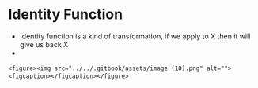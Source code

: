 # Identity Function

* Identity function is a kind of transformation, if we apply to X then it will give us back X
*

    <figure><img src="../../.gitbook/assets/image (10).png" alt=""><figcaption></figcaption></figure>
